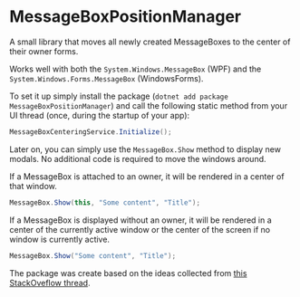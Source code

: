 # MessageBoxPositionManager

A small library that moves all newly created MessageBoxes to the center of their owner forms.

Works well with both the `System.Windows.MessageBox` (WPF) and the `System.Windows.Forms.MessageBox` (WindowsForms).

To set it up simply install the package (`dotnet add package MessageBoxPositionManager`) and call the following static method from your UI thread (once, during the startup of your app):

```csharp
MessageBoxCenteringService.Initialize();
```

Later on, you can simply use the `MessageBox.Show` method to display new modals. No additional code is required to move the windows around.

If a MessageBox is attached to an owner, it will be rendered in a center of that window.

```csharp
MessageBox.Show(this, "Some content", "Title");
```

If a MessageBox is displayed without an owner, it will be rendered in a center of the currently active window or the center of the screen if no window is currently active.

```csharp
MessageBox.Show("Some content", "Title");
```

The package was create based on the ideas collected from [this StackOveflow thread](https://stackoverflow.com/questions/1732443/center-messagebox-in-parent-form).
